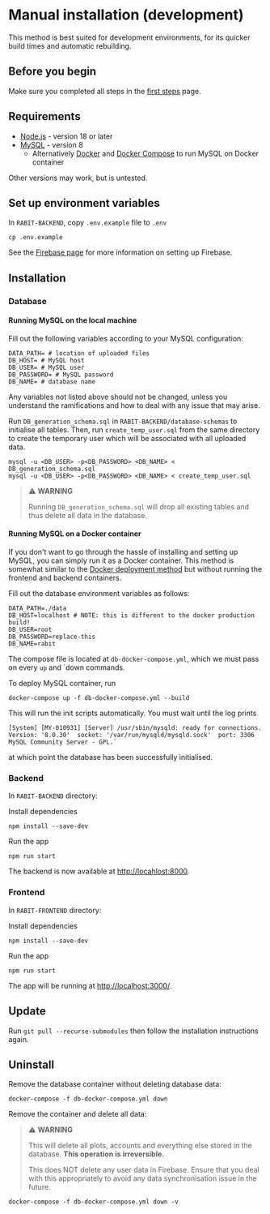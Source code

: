 # Manual installation (development)

This method is best suited for development environments, for its quicker build times and automatic rebuilding.

## Before you begin

Make sure you completed all steps in the [first steps](./first-steps.md) page.

## Requirements

- [Node.js](https://nodejs.org) - version 18 or later
- [MySQL](https://dev.mysql.com/downloads/installer/) - version 8
  - Alternatively [Docker](https://docs.docker.com/get-docker/) and [Docker Compose](https://docs.docker.com/compose/install/) to run MySQL on Docker container

Other versions may work, but is untested.

## Set up environment variables

In `RABIT-BACKEND`, copy `.env.example` file to `.env`

```
cp .env.example
```

See the [Firebase page](./firebase.md) for more information on setting up Firebase.

## Installation

### Database

#### Running MySQL on the local machine

Fill out the following variables according to your MySQL configuration:

```shell
DATA_PATH= # location of uploaded files
DB_HOST= # MySQL host
DB_USER= # MySQL user
DB_PASSWORD= # MySQL password
DB_NAME= # database name
```

Any variables not listed above should not be changed, unless you understand the ramifications and how to deal with any
issue that may arise.

Run `DB_generation_schema.sql` in `RABIT-BACKEND/database-schemas` to initialise all tables. Then, run
`create_temp_user.sql` from the same directory to create the temporary user which will be associated with all uploaded
data.

```
mysql -u <DB_USER> -p<DB_PASSWORD> <DB_NAME> < DB_generation_schema.sql
mysql -u <DB_USER> -p<DB_PASSWORD> <DB_NAME> < create_temp_user.sql
```

> ⚠️ **WARNING**
>
> Running `DB_generation_schema.sql` will drop all existing tables and thus delete all data in the database.

#### Running MySQL on a Docker container

If you don't want to go through the hassle of installing and setting up MySQL, you can simply run it as a Docker container. This method is somewhat similar to the [Docker deployment method](./docker.md) but without running the frontend and backend containers.

Fill out the database environment variables as follows:

```shell
DATA_PATH=./data
DB_HOST=localhost # NOTE: this is different to the docker production build!
DB_USER=root
DB_PASSWORD=replace-this
DB_NAME=rabit
```

The compose file is located at `db-docker-compose.yml`, which we must pass on every `up` and `down commands.

To deploy MySQL container, run

```
docker-compose up -f db-docker-compose.yml --build
```

This will run the init scripts automatically. You must wait until the log prints
```
[System] [MY-010931] [Server] /usr/sbin/mysqld: ready for connections. Version: '8.0.30'  socket: '/var/run/mysqld/mysqld.sock'  port: 3306  MySQL Community Server - GPL.`
```

at which point the database has been successfully initialised.

### Backend

In `RABIT-BACKEND` directory:

Install dependencies

```
npm install --save-dev
```

Run the app

```
npm run start
```

The backend is now available at <http://locahlost:8000>.

### Frontend

In `RABIT-FRONTEND` directory:

Install dependencies

```
npm install --save-dev
```

Run the app

```
npm run start
```

The app will be running at <http://localhost:3000/>.

## Update

Run `git pull --recurse-submodules` then follow the installation instructions again.

## Uninstall

Remove the database container without deleting database data:

```
docker-compose -f db-docker-compose.yml down
```

Remove the container and delete all data:

> ⚠️ **WARNING**
>
> This will delete all plots, accounts and everything else stored in the database. **This operation is irreversible.**
>
> This does NOT delete any user data in Firebase. Ensure that you deal with this appropriately to avoid any data synchronisation issue in the future.

```
docker-compose -f db-docker-compose.yml down -v
```

